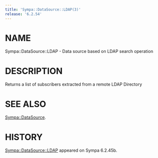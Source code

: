 ```yaml
---
title: 'Sympa::DataSource::LDAP(3)'
release: '6.2.54'
---
```


# NAME

Sympa::DataSource::LDAP - Data source based on LDAP search operation

# DESCRIPTION

Returns a list of subscribers extracted from a remote LDAP Directory

# SEE ALSO

[Sympa::DataSource](./Sympa-DataSource.3.md).

# HISTORY

[Sympa::DataSource::LDAP](./Sympa-DataSource-LDAP.3.md) appeared on Sympa 6.2.45b.
